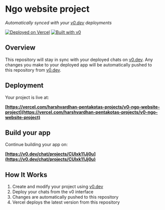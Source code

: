 # Ngo website project

*Automatically synced with your [v0.dev](https://v0.dev) deployments*

[![Deployed on Vercel](https://img.shields.io/badge/Deployed%20on-Vercel-black?style=for-the-badge&logo=vercel)](https://vercel.com/harshvardhan-pentakotas-projects/v0-ngo-website-project)
[![Built with v0](https://img.shields.io/badge/Built%20with-v0.dev-black?style=for-the-badge)](https://v0.dev/chat/projects/CUlxk11Jj0u)

## Overview

This repository will stay in sync with your deployed chats on [v0.dev](https://v0.dev).
Any changes you make to your deployed app will be automatically pushed to this repository from [v0.dev](https://v0.dev).

## Deployment

Your project is live at:

**[https://vercel.com/harshvardhan-pentakotas-projects/v0-ngo-website-project](https://vercel.com/harshvardhan-pentakotas-projects/v0-ngo-website-project)**

## Build your app

Continue building your app on:

**[https://v0.dev/chat/projects/CUlxk11Jj0u](https://v0.dev/chat/projects/CUlxk11Jj0u)**

## How It Works

1. Create and modify your project using [v0.dev](https://v0.dev)
2. Deploy your chats from the v0 interface
3. Changes are automatically pushed to this repository
4. Vercel deploys the latest version from this repository